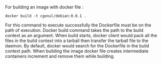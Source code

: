 For building an image with docker file :
```
docker build -t cgonul/debian:0.0.1 .
```

For this command to execute successfully the Dockerfile must be on the path of execution.
Docker build command takes the path to the build context as an argument.
When build starts, docker client would pack all the files in the build context into a tarball then transfer the tarball file to the daemon.
By default, docker would search for the Dockerfile in the build context path.
When building the image docker file creates intermediate containers increment and remove them while building.
